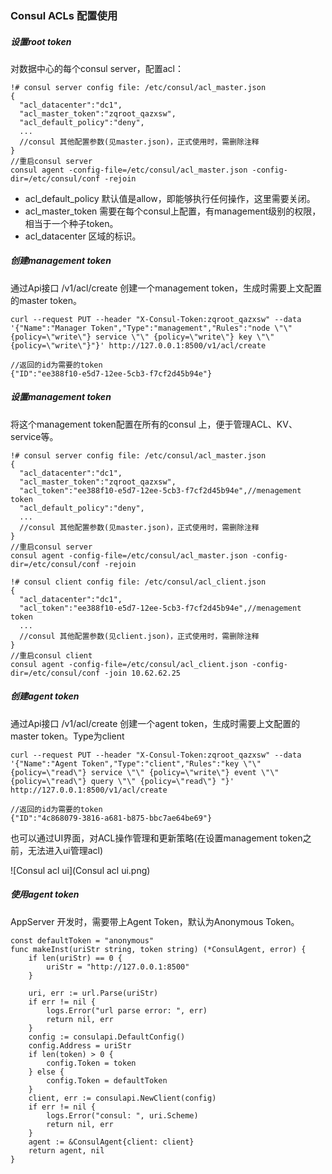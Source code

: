 ### Consul ACLs 配置使用

##### 设置root token

对数据中心的每个consul server，配置acl：

```
!# consul server config file: /etc/consul/acl_master.json
{
  "acl_datacenter":"dc1",
  "acl_master_token":"zqroot_qazxsw",
  "acl_default_policy":"deny",
  ...
  //consul 其他配置参数(见master.json)，正式使用时，需删除注释
}
//重启consul server
consul agent -config-file=/etc/consul/acl_master.json -config-dir=/etc/consul/conf -rejoin 
```

- acl_default_policy 默认值是allow，即能够执行任何操作，这里需要关闭。
- acl_master_token 需要在每个consul上配置，有management级别的权限，相当于一个种子token。
- acl_datacenter 区域的标识。

##### 创建management token

通过Api接口 /v1/acl/create 创建一个management token，生成时需要上文配置的master token。

```
curl --request PUT --header "X-Consul-Token:zqroot_qazxsw" --data '{"Name":"Manager Token","Type":"management","Rules":"node \"\" {policy=\"write\"} service \"\" {policy=\"write\"} key \"\" {policy=\"write\"}"}' http://127.0.0.1:8500/v1/acl/create

//返回的id为需要的token
{"ID":"ee388f10-e5d7-12ee-5cb3-f7cf2d45b94e"}
```
##### 设置management token

将这个management token配置在所有的consul 上，便于管理ACL、KV、service等。

```
!# consul server config file: /etc/consul/acl_master.json
{
  "acl_datacenter":"dc1",
  "acl_master_token":"zqroot_qazxsw",
  "acl_token":"ee388f10-e5d7-12ee-5cb3-f7cf2d45b94e",//menagement token
  "acl_default_policy":"deny",
  ...
  //consul 其他配置参数(见master.json)，正式使用时，需删除注释
}
//重启consul server
consul agent -config-file=/etc/consul/acl_master.json -config-dir=/etc/consul/conf -rejoin 
```

```
!# consul client config file: /etc/consul/acl_client.json
{
  "acl_datacenter":"dc1",
  "acl_token":"ee388f10-e5d7-12ee-5cb3-f7cf2d45b94e",//menagement token
  ...
  //consul 其他配置参数(见client.json)，正式使用时，需删除注释
}
//重启consul client
consul agent -config-file=/etc/consul/acl_client.json -config-dir=/etc/consul/conf -join 10.62.62.25
```

##### 创建agent token

通过Api接口 /v1/acl/create 创建一个agent token，生成时需要上文配置的master token。Type为client

```
curl --request PUT --header "X-Consul-Token:zqroot_qazxsw" --data '{"Name":"Agent Token","Type":"client","Rules":"key \"\" {policy=\"read\"} service \"\" {policy=\"write\"} event \"\" {policy=\"read\"} query \"\" {policy=\"read\"} "}' http://127.0.0.1:8500/v1/acl/create

//返回的id为需要的token
{"ID":"4c868079-3816-a681-b875-bbc7ae64be69"}
```

也可以通过UI界面，对ACL操作管理和更新策略(在设置management token之前，无法进入ui管理acl)

![Consul acl ui](Consul acl ui.png)

##### 使用agent token

AppServer 开发时，需要带上Agent Token，默认为Anonymous Token。

```
const defaultToken = "anonymous"
func makeInst(uriStr string, token string) (*ConsulAgent, error) {
	if len(uriStr) == 0 {
		uriStr = "http://127.0.0.1:8500"
	}

	uri, err := url.Parse(uriStr)
	if err != nil {
		logs.Error("url parse error: ", err)
		return nil, err
	}
	config := consulapi.DefaultConfig()
	config.Address = uriStr
	if len(token) > 0 {
		config.Token = token
	} else {
		config.Token = defaultToken
	}
	client, err := consulapi.NewClient(config)
	if err != nil {
		logs.Error("consul: ", uri.Scheme)
		return nil, err
	}
	agent := &ConsulAgent{client: client}
	return agent, nil
}
```

